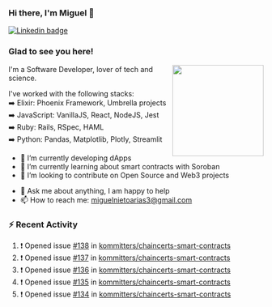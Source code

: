 ### Hi there, I'm Miguel 👋

<a href="https://linkedin.com/in/miguelnietoa/" target="_blank" rel="noopener noreferrer">
  <img src="https://img.shields.io/badge/-LinkedIn-0e76a8?style=flat-square&logo=Linkedin&logoColor=white" alt="Linkedin badge">
</a>
<!-- [![Website Badge](https://img.shields.io/badge/Website-3b5998?style=flat-square&logo=google-chrome&logoColor=white)](#notavailablenow#) 

<img src="https://i.imgur.com/tbrLrt5.gif" width=400 alt="Coding GIF" align="right"/>
-->


### Glad to see you here!
<a href="https://github.com/miguelnietoa"><img src="https://github-readme-stats-git-masterrstaa-rickstaa.vercel.app/api?username=miguelnietoa&show_icons=true&hide_border=true&count_private=true&include_all_commits=true&theme=tokyonight" height="180em" align="right"/></a>
I'm a Software Developer, lover of tech and science. 

I've worked with the following stacks:\
➡️ Elixir: Phoenix Framework, Umbrella projects\
➡️ JavaScript: VanillaJS, React, NodeJS, Jest\
➡️ Ruby: Rails, RSpec, HAML\
➡️ Python: Pandas, Matplotlib, Plotly, Streamlit

- 🔭 I’m currently developing dApps
- 🌱 I’m currently learning about smart contracts with Soroban
- 👯 I’m looking to contribute on Open Source and Web3 projects
<!-- 
- 😄 I just finished a Machine Learning course! 
- 🤔 I’m looking for help with ...
-->
- 💬 Ask me about anything, I am happy to help
- 📫 How to reach me: miguelnietoarias3@gmail.com


### ⚡ Recent Activity

<!--START_SECTION:activity-->
1. ❗ Opened issue [#138](https://github.com/kommitters/chaincerts-smart-contracts/issues/138) in [kommitters/chaincerts-smart-contracts](https://github.com/kommitters/chaincerts-smart-contracts)
2. ❗ Opened issue [#137](https://github.com/kommitters/chaincerts-smart-contracts/issues/137) in [kommitters/chaincerts-smart-contracts](https://github.com/kommitters/chaincerts-smart-contracts)
3. ❗ Opened issue [#136](https://github.com/kommitters/chaincerts-smart-contracts/issues/136) in [kommitters/chaincerts-smart-contracts](https://github.com/kommitters/chaincerts-smart-contracts)
4. ❗ Opened issue [#135](https://github.com/kommitters/chaincerts-smart-contracts/issues/135) in [kommitters/chaincerts-smart-contracts](https://github.com/kommitters/chaincerts-smart-contracts)
5. ❗ Opened issue [#134](https://github.com/kommitters/chaincerts-smart-contracts/issues/134) in [kommitters/chaincerts-smart-contracts](https://github.com/kommitters/chaincerts-smart-contracts)
<!--END_SECTION:activity-->

